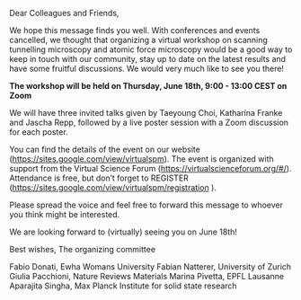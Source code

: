 Dear Colleagues and Friends, 

We hope this message finds you well. With conferences and events cancelled, we thought that organizing a virtual workshop on scanning tunnelling microscopy and atomic force microscopy would be a good way to keep in touch with our community, stay up to date on the latest results and have some fruitful discussions. We would very much like to see you there!

**The workshop will be held on Thursday, June 18th, 9:00 - 13:00   CEST on Zoom**

We will have three invited talks given by Taeyoung Choi, Katharina Franke and Jascha Repp, followed by a live poster session with a Zoom discussion for each poster.

You can find the details of the event on our website (https://sites.google.com/view/virtualspm). The event is organized with support from the Virtual Science Forum (https://virtualscienceforum.org/#/). Attendance is free, but don’t forget to REGISTER (https://sites.google.com/view/virtualspm/registration ).

Please spread the voice and feel free to forward this message to whoever you think might be interested.

We are looking forward to (virtually) seeing you on June 18th!

Best wishes,
The organizing committee

Fabio Donati, Ewha Womans University
Fabian Natterer, University of Zurich
Giulia Pacchioni, Nature Reviews Materials
Marina Pivetta, EPFL Lausanne
Aparajita Singha, Max Planck Institute for solid state research

